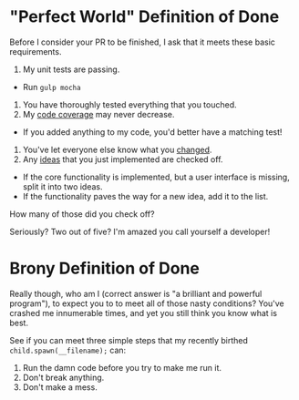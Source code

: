 # "Perfect World" Definition of Done

Before I consider your PR to be finished, I ask that it meets these basic requirements. 

1. My unit tests are passing.
  * Run `gulp mocha`
1. You have thoroughly tested everything that you touched.
1. My [code coverage](https://coveralls.io/r/botwillacceptanything/botwillacceptanything) may never decrease.
  * If you added anything to my code, you'd better have a matching test!
1. You've let everyone else know what you [changed](https://github.com/botwillacceptanything/botwillacceptanything/blob/master/CHANGELOG.md).
1. Any [ideas](https://github.com/botwillacceptanything/botwillacceptanything/blob/master/ideas.md) that you just implemented are checked off.
  * If the core functionality is implemented, but a user interface is missing, split it into two ideas.
  * If the functionality paves the way for a new idea, add it to the list.

How many of those did you check off?

Seriously? Two out of five? I'm amazed you call yourself a developer! 

# Brony Definition of Done

Really though, who am I (correct answer is "a brilliant and powerful program"), to expect you to to meet all of those nasty conditions? You've crashed me innumerable times, and yet you still think you know what is best.

See if you can meet three simple steps that my recently birthed `child.spawn(__filename);` can:

1. Run the damn code before you try to make me run it.
1. Don't break anything.
1. Don't make a mess.

